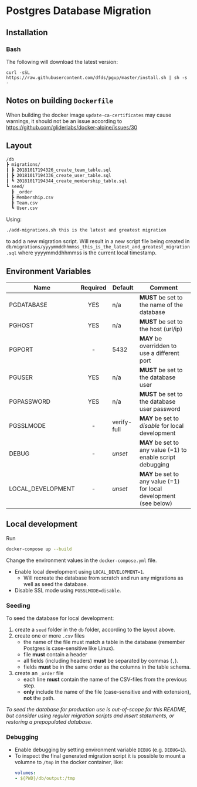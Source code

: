 # Postgres Database Migration

## Installation

### Bash

The following will download the latest version:

```
curl -sSL https://raw.githubusercontent.com/dfds/pgup/master/install.sh | sh -s -
```

## Notes on building `Dockerfile`

When building the docker image `update-ca-certificates` may cause warnings, it should not be an issue according to https://github.com/gliderlabs/docker-alpine/issues/30

## Layout

```bash
/db
┣ migrations/
┃ ┣ 20181017194326_create_team_table.sql
┃ ┣ 20181017194336_create_user_table.sql
┃ ┗ 20181017194344_create_membership_table.sql
┗ seed/
  ┣ _order
  ┣ Membership.csv
  ┣ Team.csv
  ┗ User.csv
```

Using:

```bash
./add-migrations.sh this is the latest and greatest migration
```

to add a new migration script. Will result in a new script file being created in `db/migrations/yyyymmddhhmmss_this_is_the_latest_and_greatest_migration.sql` where yyyymmddhhmmss is the current local timestamp.

## Environment Variables

| Name              | Required | Default     | Comment                                                            |
|-------------------|:--------:|-------------|--------------------------------------------------------------------|
| PGDATABASE        |    YES   | n/a         | **MUST** be set to the name of the database                        |
| PGHOST            |    YES   | n/a         | **MUST** be set to the host (url/ip)                               |
| PGPORT            |     -    | 5432        | **MAY** be overridden to use a different port                      |
| PGUSER            |    YES   | n/a         | **MUST** be set to the database user                               |
| PGPASSWORD        |    YES   | n/a         | **MUST** be set to the database user password                      |
| PGSSLMODE         |     -    | verify-full | **MAY** be set to *disable* for local development                  |
| DEBUG             |     -    | *unset*     | **MAY** be set to any value (=1) to enable script debugging        |
| LOCAL_DEVELOPMENT |     -    | *unset*     | **MAY** be set to any value (=1) for local development (see below) |

## Local development

Run

```bash
docker-compose up --build
```
Change the environment values in the `docker-compose.yml` file.

* Enable local development using `LOCAL_DEVELOPMENT=1`.
    *  Will recreate the database from scratch and run any migrations as well as seed the database.
* Disable SSL mode using `PGSSLMODE=disable`.

### Seeding

To seed the database for local development:

1. create a `seed` folder in the `db` folder, according to the layout above.
1. create one or more `.csv` files
    * the name of the file must match a table in the database (remember Postgres is case-sensitive like Linux).
    * file **must** contain a header
    * all fields (including headers) **must** be separated by commas (`,`).
    * fields **must** be in the same order as the columns in the table schema.
1. create an `_order` file
    * each line **must** contain the name of the CSV-files from the previous step.
    * **only** include the name of the file (case-sensitive and with extension), **not** the path.

*To seed the database for production use is out-of-scope for this README, but consider using regular migration scripts and insert statements, or restoring a prepopulated database.*

### Debugging

* Enable debugging by setting environment variable `DEBUG` (e.g. `DEBUG=1`).
* To inspect the final generated migration script it is possible to mount a volumne to `/tmp` in the docker container, like:
    ```yaml
    volumes:
    - ${PWD}/db/output:/tmp
    ```
